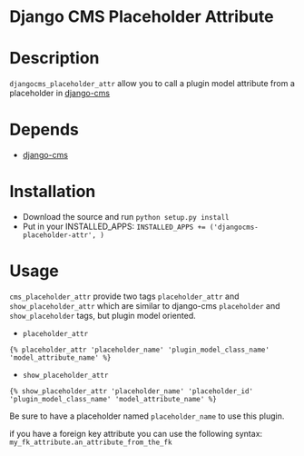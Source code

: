 # Django CMS Placeholder Attribute

# Description

`djangocms_placeholder_attr` allow you to call a plugin model attribute from a placeholder in [django-cms](https://github.com/divio/django-cms)

# Depends

- [django-cms](https://github.com/divio/django-cms)

# Installation
* Download the source and run `python setup.py install`
* Put in your INSTALLED_APPS: `INSTALLED_APPS += ('djangocms-placeholder-attr', )` 


# Usage

`cms_placeholder_attr` provide two tags `placeholder_attr` and `show_placeholder_attr` which are similar to django-cms `placeholder` and `show_placeholder` tags, but plugin model oriented.

- `placeholder_attr`

```django
{% placeholder_attr 'placeholder_name' 'plugin_model_class_name' 'model_attribute_name' %}
```

- `show_placeholder_attr`

```django
{% show_placeholder_attr 'placeholder_name' 'placeholder_id' 'plugin_model_class_name' 'model_attribute_name' %}
```

Be sure to have a placeholder named `placeholder_name` to use this plugin.

if you have a foreign key attribute you can use the following syntax: `my_fk_attribute.an_attribute_from_the_fk`
